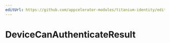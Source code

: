 ```yaml
---
editUrl: https://github.com/appcelerator-modules/titanium-identity/edit/master/apidoc/Identity.yml
---
```

# DeviceCanAuthenticateResult

<TypeHeader/>

<ApiDocs/>
